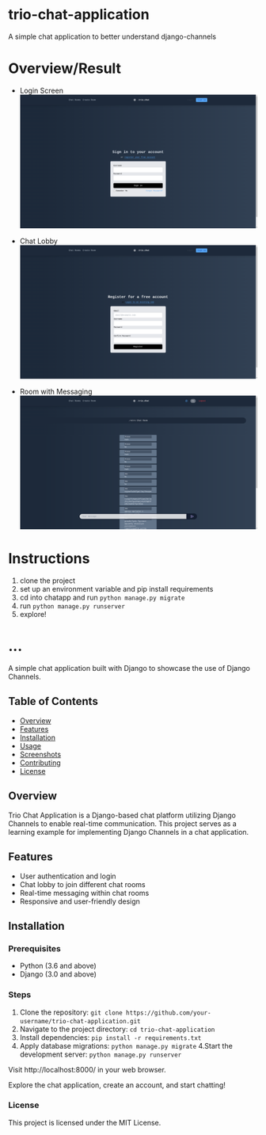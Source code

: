 # trio-chat-application
A simple chat application to better understand django-channels


# Overview/Result
- Login Screen
  ![Login Screen](screenshots/1.png)

- Chat Lobby
  ![Chat Lobby](screenshots/2.png)

- Room with Messaging
  ![Room with Messaging](screenshots/4.png)


# Instructions
1. clone the project
2. set up an environment variable and pip install requirements
3. cd into chatapp and run ```python manage.py migrate```
4. run ```python manage.py runserver```
5. explore!


# ...
A simple chat application built with Django to showcase the use of Django Channels.

## Table of Contents

- [Overview](#overview)
- [Features](#features)
- [Installation](#installation)
- [Usage](#usage)
- [Screenshots](#screenshots)
- [Contributing](#contributing)
- [License](#license)

## Overview
Trio Chat Application is a Django-based chat platform utilizing Django Channels to enable real-time communication. This project serves as a learning example for implementing Django Channels in a chat application.

## Features
- User authentication and login
- Chat lobby to join different chat rooms
- Real-time messaging within chat rooms
- Responsive and user-friendly design

## Installation

### Prerequisites
- Python (3.6 and above)
- Django (3.0 and above)

### Steps

1. Clone the repository: ```git clone https://github.com/your-username/trio-chat-application.git```
2. Navigate to the project directory: ```cd trio-chat-application```
3. Install dependencies: ```pip install -r requirements.txt```
3. Apply database migrations: ```python manage.py migrate```
4.Start the development server: ```python manage.py runserver```

Visit http://localhost:8000/ in your web browser.

Explore the chat application, create an account, and start chatting!

### License
This project is licensed under the MIT License.

